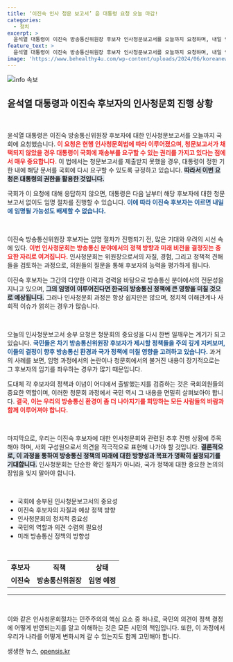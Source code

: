 ```yaml
---
title: ‘이진숙 인사 청문 보고서’ 윤 대통령 요청 오늘 마감!
categories:
  - 정치
excerpt: >
  윤석열 대통령이 이진숙 방송통신위원장 후보자 인사청문보고서를 오늘까지 요청하며, 내일 임명 절차가 시작될 가능성이 큽니다. 국회의 응답 여부가 주목됩니다!
feature_text: >
  윤석열 대통령이 이진숙 방송통신위원장 후보자 인사청문보고서를 오늘까지 요청하며, 내일 임명 절차가 시작될 가능성이 큽니다. 국회의 응답 여부가 주목됩니다!
image: 'https://www.behealthy4u.com/wp-content/uploads/2024/06/koreanews.jpg'
---
```


<p><img src="https://www.behealthy4u.com/wp-content/uploads/2024/06/koreanews.jpg" alt="info 속보" /></p>

<h2 data-ke-size="size26">윤석열 대통령과 이진숙 후보자의 인사청문회 진행 상황</h2>

<p data-ke-size="size16">&nbsp;</p>

<p>윤석열 대통령은 이진숙 방송통신위원장 후보자에 대한 인사청문보고서를 오늘까지 국회에 요청했습니다. <b><span style="color: #ee2323;">이 요청은 현행 인사청문회법에 따라 이루어졌으며, 청문보고서가 채택되지 않았을 경우 대통령이 국회에 재송부를 요구할 수 있는 권리를 가지고 있다는 점에서 매우 중요합니다.</span></b> 이 법에서는 청문보고서를 제출받지 못했을 경우, 대통령이 정한 기한 내에 해당 문서를 국회에 다시 요구할 수 있도록 규정하고 있습니다. <b><span style="background-color: #21538527;">따라서 이번 요청은 대통령의 권한을 활용한 것입니다.</span></b></p>

<p>국회가 이 요청에 대해 응답하지 않으면, 대통령은 다음 날부터 해당 후보자에 대한 청문보고서 없이도 임명 절차를 진행할 수 있습니다. <b><span style="color: #1a5490;">이에 따라 이진숙 후보자는 이르면 내일에 임명될 가능성도 배제할 수 없습니다.</span></b></p>

<p data-ke-size="size16">&nbsp;</p>

<p>이진숙 방송통신위원장 후보자는 임명 절차가 진행되기 전, 많은 기대와 우려의 시선 속에 있다. <b><span style="color: #ee2323;">이번 인사청문회는 방송통신 분야에서의 정책 방향과 미래 비전을 결정짓는 중요한 자리로 여겨집니다.</span></b> 인사청문회는 위원장으로서의 자질, 경험, 그리고 정책적 견해들을 검토하는 과정으로, 의원들의 질문을 통해 후보자의 능력을 평가하게 됩니다.</p>

<p>이진숙 후보자는 그간의 다양한 이력과 경력을 바탕으로 방송통신 분야에서의 전문성을 지니고 있으며, <b><span style="background-color: #21538527;">그의 임명이 이루어진다면 한국의 방송통신 정책에 큰 영향을 미칠 것으로 예상됩니다.</span></b> 그러나 인사청문회 과정은 항상 쉽지만은 않으며, 정치적 이해관계나 사회적 이슈가 얽히는 경우가 많습니다.</p>

<p data-ke-size="size16">&nbsp;</p>

<p>오늘의 인사청문보고서 송부 요청은 청문회의 중요성을 다시 한번 일깨우는 계기가 되고 있습니다. <b><span style="color: #1a5490;">국민들은 차기 방송통신위원장 후보자가 제시할 정책들을 주의 깊게 지켜보며, 이들의 결정이 향후 방송통신 환경과 국가 정책에 미칠 영향을 고려하고 있습니다.</span></b> 과거의 사례를 보면, 임명 과정에서의 논란이나 청문회에서의 불거진 내용이 장기적으로는 그 후보자의 임기를 좌우하는 경우가 많기 때문입니다.</p>

<p>도대체 각 후보자의 정책과 이념이 어디에서 출발했는지를 검증하는 것은 국회의원들의 중요한 역할이며, 이러한 청문회 과정에서 국민 역시 그 내용을 면밀히 살펴보아야 합니다. <b><span style="color: #ee2323;">결국, 이는 우리의 방송통신 환경이 좀 더 나아지기를 희망하는 모든 사람들의 바람과 함께 이루어져야 합니다.</span></b></p>

<p data-ke-size="size16">&nbsp;</p>

<p>마지막으로, 우리는 이진숙 후보자에 대한 인사청문회와 관련된 추후 진행 상황에 주목해야 하며, 사회 구성원으로서 의견을 적극적으로 표현해 나가야 할 것입니다. <b><span style="background-color: #21538527;">결론적으로, 이 과정을 통하여 방송통신 정책의 미래에 대한 방향성과 목표가 명확히 설정되기를 기대합니다.</span></b> 인사청문회는 단순한 확인 절차가 아니라, 국가 정책에 대한 중요한 논의의 장임을 잊지 말아야 합니다. </p>

<p data-ke-size="size16">&nbsp;</p>

<ul>
    <li>국회에 송부된 인사청문보고서의 중요성</li>
    <li>이진숙 후보자의 자질과 예상 정책 방향</li>
    <li>인사청문회의 정치적 중요성</li>
    <li>국민의 역할과 의견 수렴의 필요성</li>
    <li>미래 방송통신 정책의 방향성</li>
</ul>

<p data-ke-size="size16">&nbsp;</p>

<table style="width: 100%; border-collapse: collapse;">
    <tr>
        <td style="text-align: center; height: 17px;"><b>후보자</b></td>
        <td style="text-align: center; height: 17px;"><b>직책</b></td>
        <td style="text-align: center; height: 17px;"><b>상태</b></td>
    </tr>
    <tr>
        <td style="text-align: center; height: 17px;"><b>이진숙</b></td>
        <td style="text-align: center; height: 17px;"><b>방송통신위원장</b></td>
        <td style="text-align: center; height: 17px;"><b>임명 예정</b></td>
    </tr>
</table>

<hr> 

<p data-ke-size="size16">&nbsp;</p>

<p>이와 같은 인사청문회절차는 민주주의의 핵심 요소 중 하나로, 국민의 의견이 정책 결정에 어떻게 반영되는지를 알고 이해하는 것은 모든 시민의 책임입니다. 또한, 이 과정에서 우리가 나라를 어떻게 변화시켜 갈 수 있는지도 함께 고민해야 합니다.</p>
생생한 뉴스, <a href="https://opensis.kr" rel="dofollow">opensis.kr</a>


